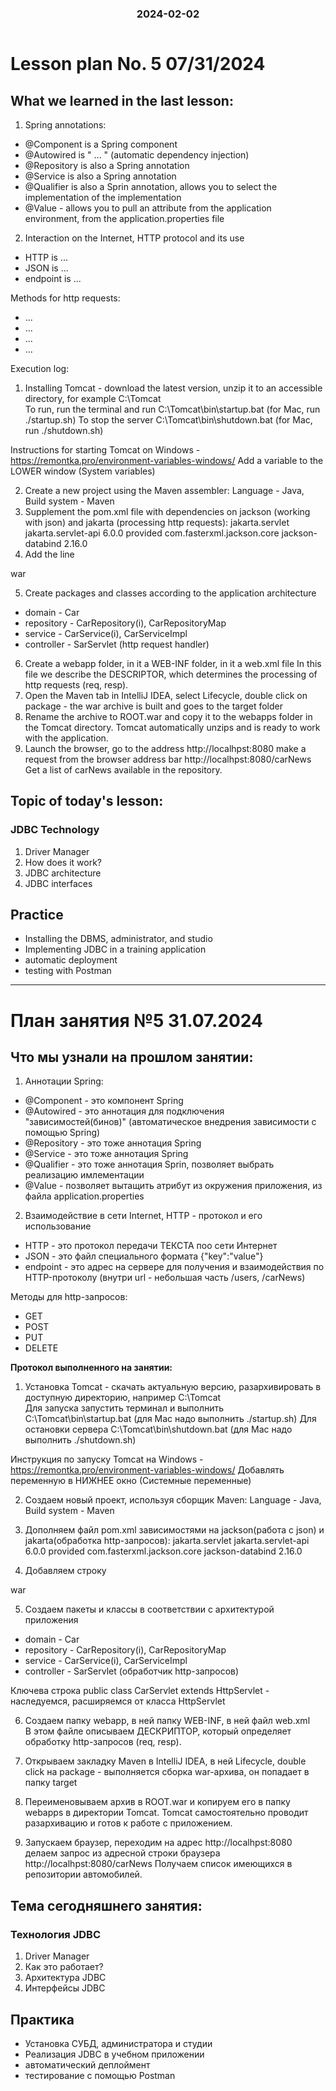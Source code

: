 
<h3 style="text-align: center; padding-bottom: 14px">2024-02-02</h3>

# Lesson plan No. 5 07/31/2024

## What we learned in the last lesson:
1. Spring annotations:
- @Component is a Spring component
- @Autowired is " ... " (automatic dependency injection)
- @Repository is also a Spring annotation
- @Service is also a Spring annotation
- @Qualifier is also a Sprin annotation, allows you to select the implementation of the implementation
- @Value - allows you to pull an attribute from the application environment, from the application.properties file

2. Interaction on the Internet, HTTP protocol and its use

* HTTP is ...
* JSON is ...
* endpoint is ...

Methods for http requests:
* ...
* ...
* ...
* ...

Execution log:
1. Installing Tomcat - download the latest version, unzip it to an accessible directory, for example C:\Tomcat\
   To run, run the terminal and run C:\Tomcat\bin\startup.bat (for Mac, run ./startup.sh)
   To stop the server C:\Tomcat\bin\shutdown.bat (for Mac, run ./shutdown.sh)

Instructions for starting Tomcat on Windows - https://remontka.pro/environment-variables-windows/
Add a variable to the LOWER window (System variables)

2. Create a new project using the Maven assembler:
   Language - Java, Build system - Maven
3. Supplement the pom.xml file with dependencies on jackson (working with json) and jakarta (processing http requests):
   <dependency>
   <groupId>jakarta.servlet</groupId>
   <artifactId>jakarta.servlet-api</artifactId>
   <version>6.0.0</version>
   <scope>provided</scope>
   </dependency>
   <dependency>
   <groupId>com.fasterxml.jackson.core</groupId>
   <artifactId>jackson-databind</artifactId>
   <version>2.16.0</version>
   </dependency>
4. Add the line

<packaging>war</packaging>

5. Create packages and classes according to the application architecture
* domain - Car
* repository - CarRepository(i), CarRepositoryMap
* service - CarService(i), CarServiceImpl
* controller - SarServlet (http request handler)
6. Create a webapp folder, in it a WEB-INF folder, in it a web.xml file
   In this file we describe the DESCRIPTOR, which determines the processing of http requests (req, resp).
7. Open the Maven tab in IntelliJ IDEA, select Lifecycle, double click on package - the war archive is built and goes to the target folder
8. Rename the archive to ROOT.war and copy it to the webapps folder in the Tomcat directory. Tomcat automatically unzips and is ready to work with the application.
9. Launch the browser, go to the address
   http://localhpst:8080
   make a request from the browser address bar
   http://localhpst:8080/carNews
   Get a list of carNews available in the repository.

## Topic of today's lesson:
### JDBC Technology
1. Driver Manager
2. How does it work?
3. JDBC architecture
4. JDBC interfaces

## Practice
* Installing the DBMS, administrator, and studio
* Implementing JDBC in a training application
* automatic deployment
* testing with Postman

___

# План занятия №5 31.07.2024

## Что мы узнали на прошлом занятии:
1. Аннотации Spring: 
- @Component - это компонент Spring 
- @Autowired - это аннотация для подключения "зависимостей(бинов)" (автоматическое внедрения зависимости c помощью Spring)
- @Repository - это тоже аннотация Spring 
- @Service  - это тоже аннотация Spring
- @Qualifier - это тоже аннотация Sprin, позволяет выбрать реализацию имлементации
- @Value - позволяет вытащить атрибут из окружения приложения, из файла application.properties

2. Взаимодействие в сети Internet, HTTP - протокол и его использование

* HTTP - это протокол передачи ТЕКСТА поо сети Интернет
* JSON - это файл специального формата {"key":"value"}
* endpoint - это адрес на сервере для получения и взаимодействия по HTTP-протоколу (внутри url - небольшая часть /users, /carNews)

Методы для http-запросов:
* GET
* POST
* PUT
* DELETE

**Протокол выполненного на занятии:**
1. Установка Tomcat - скачать актуальную версию, разархивировать в доступную директорию, например C:\Tomcat\
Для запуска запустить терминал и выполнить C:\Tomcat\bin\startup.bat (для Mac надо выполнить ./startup.sh)
Для остановки сервера C:\Tomcat\bin\shutdown.bat (для Mac надо выполнить ./shutdown.sh)

Инструкция по запуску Tomcat на Windows - https://remontka.pro/environment-variables-windows/
Добавлять переменную в НИЖНЕЕ окно (Системные переменные)

2. Создаем новый проект, используя сборщик Maven:
Language - Java, Build system - Maven

3. Дополняем файл pom.xml зависимостями на jackson(работа с json) и jakarta(обработка http-запросов):
   <dependency>
     <groupId>jakarta.servlet</groupId>
     <artifactId>jakarta.servlet-api</artifactId>
     <version>6.0.0</version>
   <scope>provided</scope>
   </dependency>
   <dependency>
      <groupId>com.fasterxml.jackson.core</groupId>
      <artifactId>jackson-databind</artifactId>
   <version>2.16.0</version>
   </dependency>
4. Добавляем строку 

<packaging>war</packaging>

5. Создаем пакеты и классы в соответствии с архитектурой приложения
* domain - Car
* repository - CarRepository(i), CarRepositoryMap
* service - CarService(i), CarServiceImpl
* controller - SarServlet (обработчик http-запросов)

Ключева строка
public class CarServlet extends HttpServlet - наследуемся, расширяемся от класса HttpServlet

6. Создаем папку webapp, в ней папку WEB-INF, в ней файл web.xml  
В этом файле описываем ДЕСКРИПТОР, который определяет обработку http-запросов (req, resp).

7. Открываем закладку Maven в IntelliJ IDEA, в ней Lifecycle, double click на package - выполняется сборка war-архива, он попадает в папку target

8. Переименовываем архив в ROOT.war и копируем его в папку webapps в директории Tomcat. Tomcat самостоятельно проводит разархивацию и готов к работе с приложением.

9. Запускаем браузер, переходим на адрес 
http://localhpst:8080
делаем запрос из адресной строки браузера
http://localhpst:8080/carNews
Получаем список имеющихся в репозитории автомобилей.

## Тема сегодняшнего занятия:
### Технология JDBC
1. Driver Manager
2. Как это работает?
3. Архитектура JDBC
4. Интерфейсы JDBC

## Практика
* Установка СУБД, администратора и студии
* Реализация JDBC в учебном приложении
* автоматический деплоймент 
* тестирование с помощью Postman
